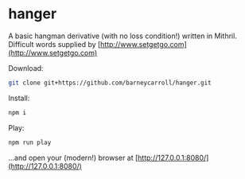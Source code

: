 # hanger

A basic hangman derivative (with no loss condition!) written in Mithril. Difficult words supplied by [http://www.setgetgo.com](http://www.setgetgo.com)

Download:

```sh
git clone git+https://github.com/barneycarroll/hanger.git
```

Install:

```sh
npm i
```

Play:

```sh
npm run play
```

...and open your (modern!) browser at [http://127.0.0.1:8080/](http://127.0.0.1:8080/)
